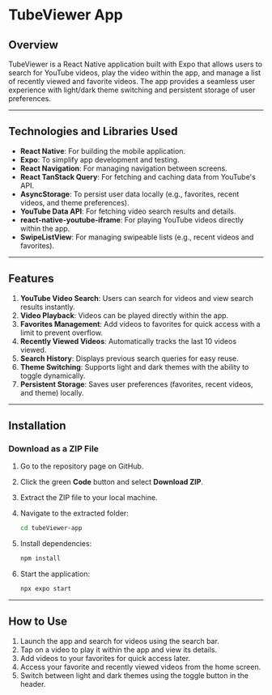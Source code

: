 # TubeViewer App

## Overview

TubeViewer is a React Native application built with Expo that allows users to search for YouTube videos, play the video within the app, and manage a list of recently viewed and favorite videos. The app provides a seamless user experience with light/dark theme switching and persistent storage of user preferences.

---

## Technologies and Libraries Used

- **React Native**: For building the mobile application.
- **Expo**: To simplify app development and testing.
- **React Navigation**: For managing navigation between screens.
- **React TanStack Query**: For fetching and caching data from YouTube's API.
- **AsyncStorage**: To persist user data locally (e.g., favorites, recent videos, and theme preferences).
- **YouTube Data API**: For fetching video search results and details.
- **react-native-youtube-iframe**: For playing YouTube videos directly within the app.
- **SwipeListView**: For managing swipeable lists (e.g., recent videos and favorites).

---

## Features

1. **YouTube Video Search**: Users can search for videos and view search results instantly.
2. **Video Playback**: Videos can be played directly within the app.
3. **Favorites Management**: Add videos to favorites for quick access with a limit to prevent overflow.
4. **Recently Viewed Videos**: Automatically tracks the last 10 videos viewed.
5. **Search History**: Displays previous search queries for easy reuse.
6. **Theme Switching**: Supports light and dark themes with the ability to toggle dynamically.
7. **Persistent Storage**: Saves user preferences (favorites, recent videos, and theme) locally.

---

## Installation

### Download as a ZIP File

1. Go to the repository page on GitHub.

2. Click the green **Code** button and select **Download ZIP**.

3. Extract the ZIP file to your local machine.

4. Navigate to the extracted folder:

   ```bash
   cd tubeViewer-app
   ```

5. Install dependencies:

   ```bash
   npm install
   ```

6. Start the application:

   ```bash
   npx expo start
   ```

---

## How to Use

1. Launch the app and search for videos using the search bar.
2. Tap on a video to play it within the app and view its details.
3. Add videos to your favorites for quick access later.
4. Access your favorite and recently viewed videos from the home screen.
5. Switch between light and dark themes using the toggle button in the header.
